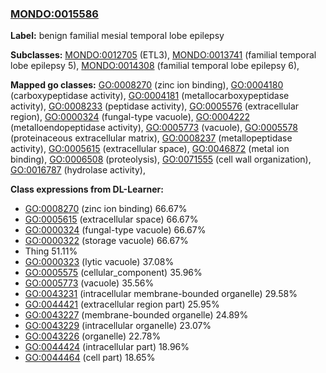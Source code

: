 
### [MONDO:0015586](http://purl.obolibrary.org/obo/MONDO_0015586)
**Label:** benign familial mesial temporal lobe epilepsy

**Subclasses:** [MONDO:0012705](http://purl.obolibrary.org/obo/MONDO_0012705) (ETL3), [MONDO:0013741](http://purl.obolibrary.org/obo/MONDO_0013741) (familial temporal lobe epilepsy 5), [MONDO:0014308](http://purl.obolibrary.org/obo/MONDO_0014308) (familial temporal lobe epilepsy 6), 

**Mapped go classes:** [GO:0008270](http://purl.obolibrary.org/obo/GO_0008270) (zinc ion binding), [GO:0004180](http://purl.obolibrary.org/obo/GO_0004180) (carboxypeptidase activity), [GO:0004181](http://purl.obolibrary.org/obo/GO_0004181) (metallocarboxypeptidase activity), [GO:0008233](http://purl.obolibrary.org/obo/GO_0008233) (peptidase activity), [GO:0005576](http://purl.obolibrary.org/obo/GO_0005576) (extracellular region), [GO:0000324](http://purl.obolibrary.org/obo/GO_0000324) (fungal-type vacuole), [GO:0004222](http://purl.obolibrary.org/obo/GO_0004222) (metalloendopeptidase activity), [GO:0005773](http://purl.obolibrary.org/obo/GO_0005773) (vacuole), [GO:0005578](http://purl.obolibrary.org/obo/GO_0005578) (proteinaceous extracellular matrix), [GO:0008237](http://purl.obolibrary.org/obo/GO_0008237) (metallopeptidase activity), [GO:0005615](http://purl.obolibrary.org/obo/GO_0005615) (extracellular space), [GO:0046872](http://purl.obolibrary.org/obo/GO_0046872) (metal ion binding), [GO:0006508](http://purl.obolibrary.org/obo/GO_0006508) (proteolysis), [GO:0071555](http://purl.obolibrary.org/obo/GO_0071555) (cell wall organization), [GO:0016787](http://purl.obolibrary.org/obo/GO_0016787) (hydrolase activity), 

**Class expressions from DL-Learner:**

- [GO:0008270](http://purl.obolibrary.org/obo/GO_0008270) (zinc ion binding) 66.67%
- [GO:0005615](http://purl.obolibrary.org/obo/GO_0005615) (extracellular space) 66.67%
- [GO:0000324](http://purl.obolibrary.org/obo/GO_0000324) (fungal-type vacuole) 66.67%
- [GO:0000322](http://purl.obolibrary.org/obo/GO_0000322) (storage vacuole) 66.67%
- Thing 51.11%
- [GO:0000323](http://purl.obolibrary.org/obo/GO_0000323) (lytic vacuole) 37.08%
- [GO:0005575](http://purl.obolibrary.org/obo/GO_0005575) (cellular_component) 35.96%
- [GO:0005773](http://purl.obolibrary.org/obo/GO_0005773) (vacuole) 35.56%
- [GO:0043231](http://purl.obolibrary.org/obo/GO_0043231) (intracellular membrane-bounded organelle) 29.58%
- [GO:0044421](http://purl.obolibrary.org/obo/GO_0044421) (extracellular region part) 25.95%
- [GO:0043227](http://purl.obolibrary.org/obo/GO_0043227) (membrane-bounded organelle) 24.89%
- [GO:0043229](http://purl.obolibrary.org/obo/GO_0043229) (intracellular organelle) 23.07%
- [GO:0043226](http://purl.obolibrary.org/obo/GO_0043226) (organelle) 22.78%
- [GO:0044424](http://purl.obolibrary.org/obo/GO_0044424) (intracellular part) 18.96%
- [GO:0044464](http://purl.obolibrary.org/obo/GO_0044464) (cell part) 18.65%


